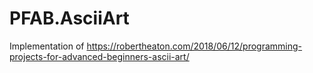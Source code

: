 # PFAB.AsciiArt
Implementation of https://robertheaton.com/2018/06/12/programming-projects-for-advanced-beginners-ascii-art/

